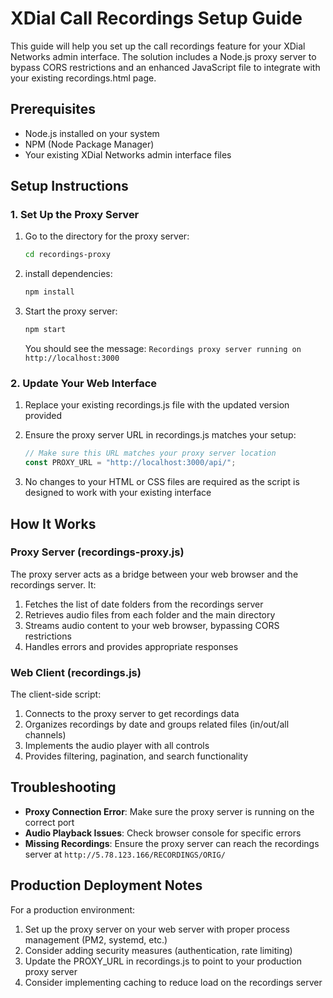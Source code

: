 # XDial Call Recordings Setup Guide

This guide will help you set up the call recordings feature for your XDial Networks admin interface. The solution includes a Node.js proxy server to bypass CORS restrictions and an enhanced JavaScript file to integrate with your existing recordings.html page.

## Prerequisites

- Node.js installed on your system
- NPM (Node Package Manager)
- Your existing XDial Networks admin interface files

## Setup Instructions

### 1. Set Up the Proxy Server

1. Go to the directory for the proxy server:
   ```bash
   cd recordings-proxy
   ```

2. install dependencies:
   ```bash
   npm install
   ```


3. Start the proxy server:
   ```bash
   npm start
   ```

   You should see the message: `Recordings proxy server running on http://localhost:3000`

### 2. Update Your Web Interface

1. Replace your existing recordings.js file with the updated version provided

2. Ensure the proxy server URL in recordings.js matches your setup:
   ```javascript
   // Make sure this URL matches your proxy server location
   const PROXY_URL = "http://localhost:3000/api/";
   ```

3. No changes to your HTML or CSS files are required as the script is designed to work with your existing interface

## How It Works

### Proxy Server (recordings-proxy.js)

The proxy server acts as a bridge between your web browser and the recordings server. It:

1. Fetches the list of date folders from the recordings server
2. Retrieves audio files from each folder and the main directory
3. Streams audio content to your web browser, bypassing CORS restrictions
4. Handles errors and provides appropriate responses

### Web Client (recordings.js)

The client-side script:

1. Connects to the proxy server to get recordings data
2. Organizes recordings by date and groups related files (in/out/all channels)
3. Implements the audio player with all controls
4. Provides filtering, pagination, and search functionality

## Troubleshooting

- **Proxy Connection Error**: Make sure the proxy server is running on the correct port
- **Audio Playback Issues**: Check browser console for specific errors
- **Missing Recordings**: Ensure the proxy server can reach the recordings server at `http://5.78.123.166/RECORDINGS/ORIG/`

## Production Deployment Notes

For a production environment:

1. Set up the proxy server on your web server with proper process management (PM2, systemd, etc.)
2. Consider adding security measures (authentication, rate limiting)
3. Update the PROXY_URL in recordings.js to point to your production proxy server
4. Consider implementing caching to reduce load on the recordings server